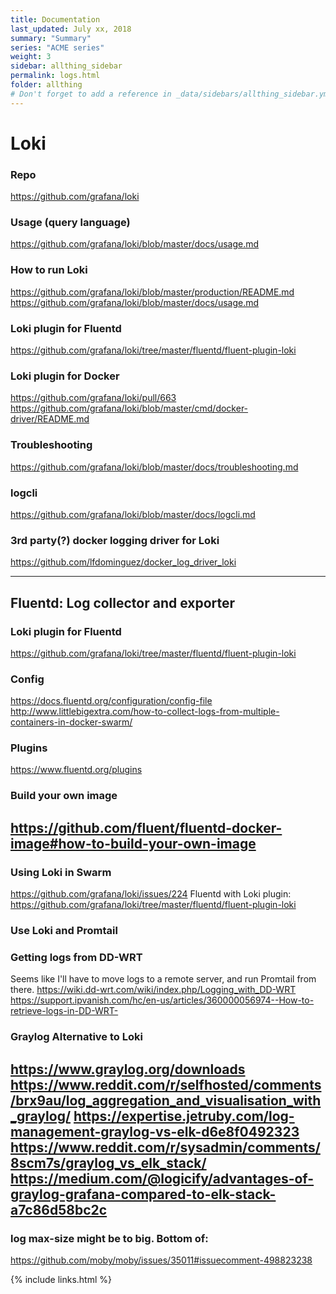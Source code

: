 ```yaml
---
title: Documentation 
last_updated: July xx, 2018
summary: "Summary"
series: "ACME series"
weight: 3
sidebar: allthing_sidebar
permalink: logs.html
folder: allthing
# Don't forget to add a reference in _data/sidebars/allthing_sidebar.yml and/or _data/topnav.yml 
---
```


# Loki

### Repo
https://github.com/grafana/loki

### Usage (query language)
https://github.com/grafana/loki/blob/master/docs/usage.md

### How to run Loki
https://github.com/grafana/loki/blob/master/production/README.md
https://github.com/grafana/loki/blob/master/docs/usage.md

### Loki plugin for Fluentd
https://github.com/grafana/loki/tree/master/fluentd/fluent-plugin-loki

### Loki plugin for Docker
https://github.com/grafana/loki/pull/663
https://github.com/grafana/loki/blob/master/cmd/docker-driver/README.md

### Troubleshooting
https://github.com/grafana/loki/blob/master/docs/troubleshooting.md

### logcli
https://github.com/grafana/loki/blob/master/docs/logcli.md

### 3rd party(?) docker logging driver for Loki
https://github.com/lfdominguez/docker_log_driver_loki


---

## Fluentd: Log collector and exporter

### Loki plugin for Fluentd
https://github.com/grafana/loki/tree/master/fluentd/fluent-plugin-loki

### Config
https://docs.fluentd.org/configuration/config-file
http://www.littlebigextra.com/how-to-collect-logs-from-multiple-containers-in-docker-swarm/

### Plugins
https://www.fluentd.org/plugins

### Build your own image
https://github.com/fluent/fluentd-docker-image#how-to-build-your-own-image
---

### Using Loki in Swarm
https://github.com/grafana/loki/issues/224
Fluentd with Loki plugin: https://github.com/grafana/loki/tree/master/fluentd/fluent-plugin-loki

### Use Loki and Promtail

### Getting logs from DD-WRT
Seems like I'll have to move logs to a remote server, and run Promtail from there.
https://wiki.dd-wrt.com/wiki/index.php/Logging_with_DD-WRT
https://support.ipvanish.com/hc/en-us/articles/360000056974--How-to-retrieve-logs-in-DD-WRT-

### Graylog Alternative to Loki
https://www.graylog.org/downloads
https://www.reddit.com/r/selfhosted/comments/brx9au/log_aggregation_and_visualisation_with_graylog/
https://expertise.jetruby.com/log-management-graylog-vs-elk-d6e8f0492323
https://www.reddit.com/r/sysadmin/comments/8scm7s/graylog_vs_elk_stack/
https://medium.com/@logicify/advantages-of-graylog-grafana-compared-to-elk-stack-a7c86d58bc2c
---

### log max-size might be to big. Bottom of: 
https://github.com/moby/moby/issues/35011#issuecomment-498823238

{% include links.html %}
